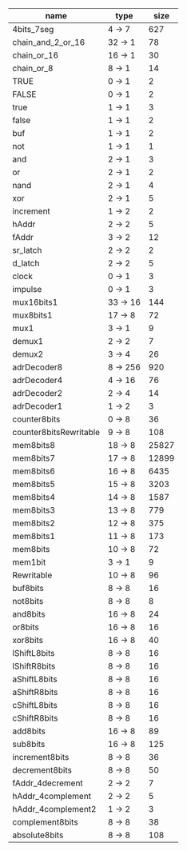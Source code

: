 | name | type | size |
| -- | -- | -- |
| 4bits_7seg | 4 -> 7 | 627 |
| chain_and_2_or_16 | 32 -> 1 | 78 |
| chain_or_16 | 16 -> 1 | 30 |
| chain_or_8 | 8 -> 1 | 14 |
| TRUE | 0 -> 1 | 2 |
| FALSE | 0 -> 1 | 2 |
| true | 1 -> 1 | 3 |
| false | 1 -> 1 | 2 |
| buf | 1 -> 1 | 2 |
| not | 1 -> 1 | 1 |
| and | 2 -> 1 | 3 |
| or | 2 -> 1 | 2 |
| nand | 2 -> 1 | 4 |
| xor | 2 -> 1 | 5 |
| increment | 1 -> 2 | 2 |
| hAddr | 2 -> 2 | 5 |
| fAddr | 3 -> 2 | 12 |
| sr_latch | 2 -> 2 | 2 |
| d_latch | 2 -> 2 | 5 |
| clock | 0 -> 1 | 3 |
| impulse | 0 -> 1 | 3 |
| mux16bits1 | 33 -> 16 | 144 |
| mux8bits1 | 17 -> 8 | 72 |
| mux1 | 3 -> 1 | 9 |
| demux1 | 2 -> 2 | 7 |
| demux2 | 3 -> 4 | 26 |
| adrDecoder8 | 8 -> 256 | 920 |
| adrDecoder4 | 4 -> 16 | 76 |
| adrDecoder2 | 2 -> 4 | 14 |
| adrDecoder1 | 1 -> 2 | 3 |
| counter8bits | 0 -> 8 | 36 |
| counter8bitsRewritable | 9 -> 8 | 108 |
| mem8bits8 | 18 -> 8 | 25827 |
| mem8bits7 | 17 -> 8 | 12899 |
| mem8bits6 | 16 -> 8 | 6435 |
| mem8bits5 | 15 -> 8 | 3203 |
| mem8bits4 | 14 -> 8 | 1587 |
| mem8bits3 | 13 -> 8 | 779 |
| mem8bits2 | 12 -> 8 | 375 |
| mem8bits1 | 11 -> 8 | 173 |
| mem8bits | 10 -> 8 | 72 |
| mem1bit | 3 -> 1 | 9 |
| Rewritable | 10 -> 8 | 96 |
| buf8bits | 8 -> 8 | 16 |
| not8bits | 8 -> 8 | 8 |
| and8bits | 16 -> 8 | 24 |
| or8bits | 16 -> 8 | 16 |
| xor8bits | 16 -> 8 | 40 |
| lShiftL8bits | 8 -> 8 | 16 |
| lShiftR8bits | 8 -> 8 | 16 |
| aShiftL8bits | 8 -> 8 | 16 |
| aShiftR8bits | 8 -> 8 | 16 |
| cShiftL8bits | 8 -> 8 | 16 |
| cShiftR8bits | 8 -> 8 | 16 |
| add8bits | 16 -> 8 | 89 |
| sub8bits | 16 -> 8 | 125 |
| increment8bits | 8 -> 8 | 36 |
| decrement8bits | 8 -> 8 | 50 |
| fAddr_4decrement | 2 -> 2 | 7 |
| hAddr_4complement | 2 -> 2 | 5 |
| hAddr_4complement2 | 1 -> 2 | 3 |
| complement8bits | 8 -> 8 | 38 |
| absolute8bits | 8 -> 8 | 108 |